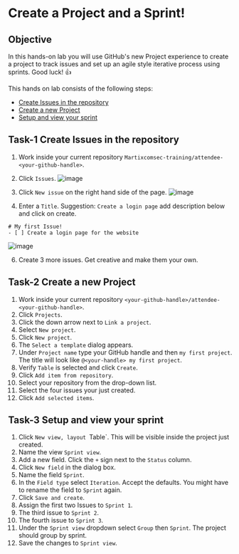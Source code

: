 # Create a Project and a Sprint!

## Objective
In this hands-on lab you will use GitHub's new Project experience to create a project to track issues and set up an agile style iterative process using sprints. Good luck! 👍

This hands on lab consists of the following steps:
- [Create Issues in the repository](#create-issues-in-the-repository)
- [Create a new Project](#create-a-new-project)
- [Setup and view your sprint](#setup-and-view-your-sprint)

## Task-1 Create Issues in the repository
1. Work inside your current repository `Martixcomsec-training/attendee-<your-github-handle>`.
2. Click `Issues`.
![image](https://github.com/user-attachments/assets/743c5385-3b6c-45ce-97c2-d0a8e4271c77)

3. Click `New issue` on the right hand side of the page.
  ![image](https://github.com/user-attachments/assets/71cbf7ca-4500-4546-9f21-3ec84b302811)

4. Enter a `Title`. Suggestion: `Create a login page` add description below and click on create.
```
# My first Issue! 
- [ ] Create a login page for the website

```
![image](https://github.com/user-attachments/assets/71c91cff-3642-4966-80b2-2122665c27c0)

6. Create 3 more issues. Get creative and make them your own.

## Task-2 Create a new Project
1. Work inside your current repository `<your-github-handle>/attendee-<your-github-handle>`.
2. Click `Projects`.
3. Click the down arrow next to `Link a project`.
4. Select `New project`.
5. Click `New project`.
6. The `Select a template` dialog appears. 
7. Under `Project name` type your GitHub handle and then `my first project`. The title will look like `@<your-handle> my first project`.
8. Verify `Table` is selected and click `Create`.
9. Click `Add item from repository`.
10. Select your repository from the drop-down list.
11. Select the four issues your just created.
12. Click `Add selected items`.

## Task-3 Setup and view your sprint
1. Click `New view, layout `Table`. This will be visible inside the project just created.
2. Name the view `Sprint view`.
3. Add a new field. Click the `+` sign next to the `Status` column.
4. Click `New field` in the dialog box.
5. Name the field `Sprint`.
6. In the `Field type` select `Iteration`. Accept the defaults. You might have to rename the field to `Sprint` again.
7. Click `Save and create`.
8. Assign the first two Issues to `Sprint 1`.
9. The third issue to `Sprint 2`.
10. The fourth issue to `Sprint 3`.
11. Under the `Sprint view` dropdown select `Group` then `Sprint`. The project should group by sprint.
12. Save the changes to `Sprint view`.

